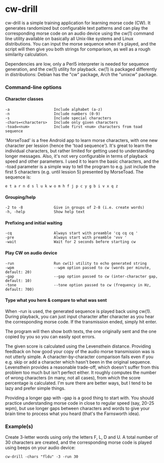 # cw-drill
cw-drill is a simple training application for learning morse code (CW). It
generates randomized but configurable text patterns and can play the
corresponding morse code on an audio device using the cw(1) command line utility
available on basically all Unix-like systems and Linux distributions. You can
input the morse sequence when it's played, and the script will then give you
both strings for comparison, as well as a rough similarity calculation.

Dependencies are low, only a Perl5 interpreter is needed for sequence
generation, and the cw(1) utility for playback. cw(1) is packaged 
differently in distributions: Debian has the "cw" package, Arch the "unixcw"
package.


### Command-line options
#### Character classes
    -a                    Include alphabet (a-z)
    -n                    Include numbers (0-9)
    -s                    Include special characters
    -chars=<characters>   Include only given characters
    -toad=<num>           Include first <num> characters from toad sequence


'MorseToad' is a free Android app to learn morse characters, with one new
character per lession (hence the 'toad sequence'). It's great to learn the
individual characters, but rather limited for getting used to understanding
longer messages. Also, it's not very configurable in terms of playback speed
and other parameters. I used it to learn the basic characters, and the -toad
parameter is a simple way to tell the program to e.g. just include the
first 5 characters (e.g. until lession 5) presented by MorseToad. The sequence
is:

    e t a r n d s l u k w o m h f j p c y g b i v x q z

#### Grouping/help
    -2 to -8              Give in groups of 2-8 (i.e. create words)
    -h, -help             Show help text

#### Prefixing and initial waiting
    -cq                   Always start with preamble 'cq cq cq '
    -pre                  Always start with preamble 'vvv '
    -wait                 Wait for 2 seconds before starting cw

#### Play CW on audio device
    -run                  Run cw(1) utility to echo generated string
    -wpm                  --wpm option passed to cw (words per minute, default: 20)
    -gap                  --gap option passed to cw (inter-character gap, default: 10)
    -tone                 --tone option passed to cw (frequency in Hz, default: 700)


#### Type what you here & compare to what was sent
When -run is used, the generated sequence is played back using cw(1). During
playback, you can just input character after character as you hear the
corresponding morse code. If the transmission ended, simply hit enter.

The program will then show both texts, the one originally sent and the one
copied by you so you can easily spot errors.

The given score is calculated using the Levensthein distance. Providing feedback
on how good your copy of the audio morse transmission was is not utterly simple.
A character-by-character comparison fails even if you e.g. skip or add
a character which hasn't been in the original sequence. Levensthein provides
a reasonable trade-off, which doesn't suffer from this problem too much but
isn't perfect either. It roughly computes the number of wrong characters (in
many, not all cases), from which the score percentage is calculated.
I'm sure there are better ways, but I tend to be lazy and prefer simple things.

Providing a longer gap with -gap is a good thing to start with. You should
practice understanding morse code in close to regular speed (say, 20-25 wpm),
but use longer gaps between characters and words to give your brain time to
process what you heard (that's the Farnsworth idea).

### Example(s)
Create 3-letter words using only the letters F, L, D and U. A total number of
30 characters are created, and the corresponding morse code is played using
beeps on your audio device:

    cw-drill -chars "fldu" -3 -run 30




